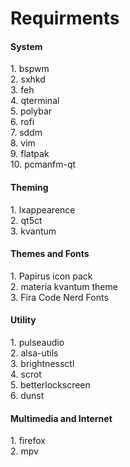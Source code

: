 # Requirments

<h4> System </h4>
1. bspwm <br>
2. sxhkd <br>
3. feh <br>
4. qterminal <br>
5. polybar <br>
6. rofi <br>
7. sddm <br>
8. vim <br>
9. flatpak <br>
10. pcmanfm-qt <br>

<h4> Theming </h4>
1. lxappearence <br>
2. qt5ct <br>
3. kvantum <br>

<h4> Themes and Fonts</h4>
1. Papirus icon pack <br>
2. materia kvantum theme <br>
3. Fira Code Nerd Fonts <br>

<h4> Utility </h4>
1. pulseaudio <br>
2. alsa-utils <br>
3. brightnessctl <br>
4. scrot <br>
5. betterlockscreen <br>
6. dunst <br>

<h4> Multimedia and Internet </h4>
1. firefox <br>
2. mpv <br>
